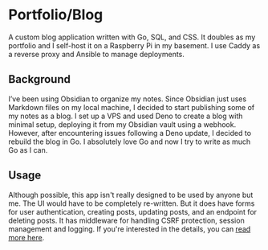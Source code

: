 # Portfolio/Blog

A custom blog application written with Go, SQL, and CSS. It doubles as my portfolio and I self-host it on a Raspberry Pi in my basement. I use Caddy as a reverse proxy and Ansible to manage deployments. 

## Background
I’ve been using Obsidian to organize my notes. Since Obsidian just uses Markdown files on my local machine, I decided to start publishing some of my notes as a blog. I set up a VPS and used Deno to create a blog with minimal setup, deploying it from my Obsidian vault using a webhook. However, after encountering issues following a Deno update, I decided to rebuild the blog in Go. I absolutely love Go and now I try to write as much Go as I can. 

## Usage
Although possible, this app isn't really designed to be used by anyone but me. The UI would have to be completely re-written. But it does have forms for user authentication, creating posts, updating posts, and an endpoint for deleting posts. It has middleware for handling CSRF protection, session management and logging. If you're interested in the details, you can [read more here](https://dominicgerman.com/posts/4).
